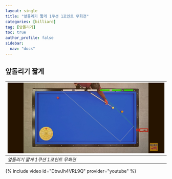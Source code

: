 ```yaml
---
layout: single
title: "앞돌리기 짧게 1쿠션 1포인트 무회전"
categories: [billiard]
tag: [앞돌리기]
toc: true
author_profile: false
sidebar:
  nav: "docs"
---
```


## 앞돌리기 짧게

|[![앞돌리기 짧게 1쿠션 1포인트 무회전](/images/%EC%95%9E%EB%8F%8C%EB%A6%AC%EA%B8%B0%20%EC%A7%A7%EA%B2%8C%201%EC%BF%A0%EC%85%98%201%ED%8F%AC%EC%9D%B8%ED%8A%B8%20%EB%AC%B4%ED%9A%8C%EC%A0%84.png)](/images/%EC%95%9E%EB%8F%8C%EB%A6%AC%EA%B8%B0%20%EC%A7%A7%EA%B2%8C%201%EC%BF%A0%EC%85%98%201%ED%8F%AC%EC%9D%B8%ED%8A%B8%20%EB%AC%B4%ED%9A%8C%EC%A0%84.png)|
|:--|
| *앞돌리기 짧게 1쿠션 1포인트 무회전* |

{% include video id="DbwJh4VRL9Q" provider="youtube" %}

